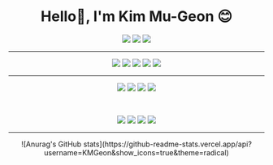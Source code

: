 
<p align="center">
<h1 align="center"> 
Hello👋, I'm Kim Mu-Geon 😊
</h1>
</p>
<div> 
  <p align="center">
<img src="https://img.shields.io/badge/Java-F7DF1E?style=for-the-badge&logo=Java&logoColor=white">
  <img src="https://img.shields.io/badge/python-3776AB?style=for-the-badge&logo=python&logoColor=white"> 
<img src="https://img.shields.io/badge/Spring Boot-6DB33F?style=for-the-badge&logo=Spring Boot&logoColor=white"> 
 </p>
<hr>
    <p align="center">
  <img src="https://img.shields.io/badge/html5-E34F26?style=for-the-badge&logo=html5&logoColor=white">  <img src="https://img.shields.io/badge/css-1572B6?style=for-the-badge&logo=css3&logoColor=white"> <img src="https://img.shields.io/badge/javascript-F7DF1E?style=for-the-badge&logo=javascript&logoColor=black"> <img src="https://img.shields.io/badge/jquery-0769AD?style=for-the-badge&logo=jquery&logoColor=white">
  <img src="https://img.shields.io/badge/Unity-007396?style=for-the-badge&logo=Unity&logoColor=black"> 
   </p>
  <hr>
      <p align="center">
  <img src="https://img.shields.io/badge/oracle-F80000?style=for-the-badge&logo=oracle&logoColor=white"> 
  <img src="https://img.shields.io/badge/apache tomcat-F8DC75?style=for-the-badge&logo=apachetomcat&logoColor=white">
  <img src="https://img.shields.io/badge/github-181717?style=for-the-badge&logo=github&logoColor=white">
  <img src="https://img.shields.io/badge/git-F05032?style=for-the-badge&logo=git&logoColor=white">
          </p>
</br>
   <p align="center">
     <img src="https://img.shields.io/badge/Postman-6DB33F?style=for-the-badge&logo=Postman&logoColor=white">
  <img src="https://img.shields.io/badge/Figma-007396?style=for-the-badge&logo=Figma&logoColor=white">
  <img src="https://img.shields.io/badge/Adobe XD-FF61F6?style=for-the-badge&logo=Adobe XD&logoColor=white">
   <img src="https://img.shields.io/badge/Slack-4A154B?style=for-the-badge&logo=Slack&logoColor=white">
 </p>
</p>

<hr>
 <p align="center">
![Anurag's GitHub stats](https://github-readme-stats.vercel.app/api?username=KMGeon&show_icons=true&theme=radical)
  </p>

